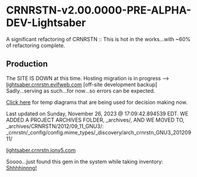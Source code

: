 # CRNRSTN-v2.00.0000-PRE-ALPHA-DEV-Lightsaber
A significant refactoring of CRNRSTN :: This is hot in the works...with ~60% of refactoring complete.



## Production

The SITE IS DOWN at this time. Hosting migration is in progress --> [lightsaber.crnrstn.evifweb.com](http://lightsaber.crnrstn.evifweb.com/) [off-site development backup] Sadly...serving as such...for now...so errors can be expected. 

[Click here](https://lightsaber.crnrstn.jony5.com/_tmp_diagrams/) for temp diagrams that are being used for decision making now.

Last updated on Sunday, November 26, 2023 @ 17:09:42.894539 EDT. WE ADDED A PROJECT 
ARCHIVES FOLDER, _archives/, AND WE MOVED TO, _archives/CRNRSTN/2012/09_11_GNU3/:
_crnrstn/_config/config.mime_types/_discovery/arch_crnrstn_GNU3_20120911/

[lightsaber.crnrstn.jony5.com](http://lightsaber.crnrstn.jony5.com/)


Soooo...just found this gem in the system while taking inventory:
[Shhhhinnng!](https://lightsaber.crnrstn.jony5.com/_crnrstn/ui/js/_lib/frameworks/script.aculo.us/1.9.0/test/functional/sword.mp3)
